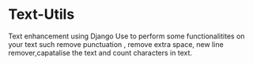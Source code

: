 # Text-Utils
Text enhancement using Django
Use to perform some functionalitites on your text such remove punctuation , remove extra space, new line remover,capatalise the text and count characters in text.
